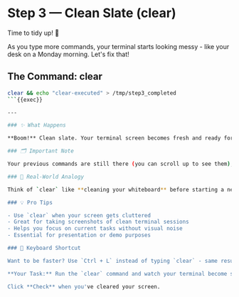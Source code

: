 # Step 3 — Clean Slate (clear)

Time to tidy up! 🧹

As you type more commands, your terminal starts looking messy - like your desk on a Monday morning. Let's fix that!

## The Command: clear

```bash
clear && echo "clear-executed" > /tmp/step3_completed
```{{exec}}

---

### ✨ What Happens

**Boom!** Clean slate. Your terminal screen becomes fresh and ready for the next set of commands.

### 🗂️ Important Note

Your previous commands are still there (you can scroll up to see them), but the screen **feels** clean and organized.

### 🎯 Real-World Analogy

Think of `clear` like **cleaning your whiteboard** before starting a new lesson. The old notes aren't erased from memory, but you have a fresh space to work with.

### 💡 Pro Tips

- Use `clear` when your screen gets cluttered
- Great for taking screenshots of clean terminal sessions
- Helps you focus on current tasks without visual noise
- Essential for presentation or demo purposes

### 🚀 Keyboard Shortcut

Want to be faster? Use `Ctrl + L` instead of typing `clear` - same result!

**Your Task:** Run the `clear` command and watch your terminal become spotless!

Click **Check** when you've cleared your screen.